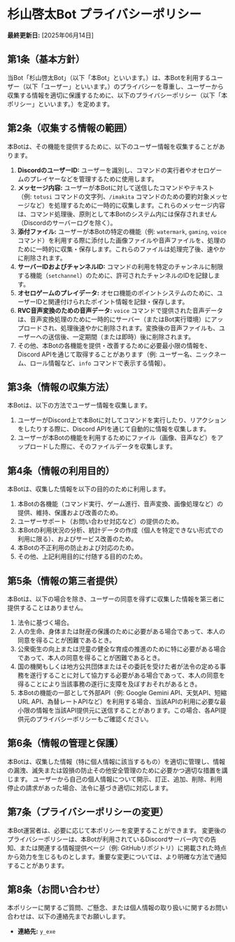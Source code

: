 # 杉山啓太Bot プライバシーポリシー

**最終更新日:** [2025年06月14日]

## 第1条（基本方針）
当Bot「杉山啓太Bot」（以下「本Bot」といいます。）は、本Botを利用するユーザー（以下「ユーザー」といいます。）のプライバシーを尊重し、ユーザーから収集する情報を適切に保護するために、以下のプライバシーポリシー（以下「本ポリシー」といいます。）を定めます。

## 第2条（収集する情報の範囲）
本Botは、その機能を提供するために、以下のユーザー情報を収集することがあります。

1.  **DiscordのユーザーID:** ユーザーを識別し、コマンドの実行者やオセロゲームのプレイヤーなどを管理するために使用します。
2.  **メッセージ内容:** ユーザーが本Botに対して送信したコマンドやテキスト（例: `totusi` コマンドの文字列、`/imakita` コマンドのための要約対象メッセージなど）を処理するために一時的に収集します。これらのメッセージ内容は、コマンド処理後、原則として本Botのシステム内には保存されません（Discordのサーバーログを除く）。
3.  **添付ファイル:** ユーザーが本Botの特定の機能（例: `watermark`, `gaming`, `voice` コマンド）を利用する際に添付した画像ファイルや音声ファイルを、処理のために一時的に収集・保存します。これらのファイルは処理完了後、速やかに削除されます。
4.  **サーバーIDおよびチャンネルID:** コマンドの利用を特定のチャンネルに制限する機能（`setchannel`）のために、許可されたチャンネルのIDを記録します。
5.  **オセロゲームのプレイデータ:** オセロ機能のポイントシステムのために、ユーザーIDと関連付けられたポイント情報を記録・保存します。
6.  **RVC音声変換のための音声データ:** `voice` コマンドで提供された音声データは、音声変換処理のために一時的にサーバー（またはBot実行環境）にアップロードされ、処理後速やかに削除されます。変換後の音声ファイルも、ユーザーへの送信後、一定期間（または即時）後に削除されます。
7.  その他、本Botの各機能を提供・改善するために必要最小限の情報を、Discord APIを通じて取得することがあります（例: ユーザー名、ニックネーム、ロール情報など、`info` コマンドで表示する情報）。

## 第3条（情報の収集方法）
本Botは、以下の方法でユーザー情報を収集します。

1.  ユーザーがDiscord上で本Botに対してコマンドを実行したり、リアクションをしたりする際に、Discord APIを通じて自動的に情報を収集します。
2.  ユーザーが本Botの機能を利用するためにファイル（画像、音声など）をアップロードした際に、そのファイルデータを収集します。

## 第4条（情報の利用目的）
本Botは、収集した情報を以下の目的のために利用します。

1.  本Botの各機能（コマンド実行、ゲーム進行、音声変換、画像処理など）の提供、維持、保護および改善のため。
2.  ユーザーサポート（お問い合わせ対応など）の提供のため。
3.  本Botの利用状況の分析、統計データの作成（個人を特定できない形式での利用に限る）、およびサービス改善のため。
4.  本Botの不正利用の防止および対応のため。
5.  その他、上記利用目的に付随する目的のため。

## 第5条（情報の第三者提供）
本Botは、以下の場合を除き、ユーザーの同意を得ずに収集した情報を第三者に提供することはありません。

1.  法令に基づく場合。
2.  人の生命、身体または財産の保護のために必要がある場合であって、本人の同意を得ることが困難であるとき。
3.  公衆衛生の向上または児童の健全な育成の推進のために特に必要がある場合であって、本人の同意を得ることが困難であるとき。
4.  国の機関もしくは地方公共団体またはその委託を受けた者が法令の定める事務を遂行することに対して協力する必要がある場合であって、本人の同意を得ることにより当該事務の遂行に支障を及ぼすおそれがあるとき。
5.  本Botの機能の一部として外部API（例: Google Gemini API、天気API、短縮URL API、為替レートAPIなど）を利用する場合、当該APIの利用に必要な最小限の情報を当該API提供元に送信することがあります。この場合、各API提供元のプライバシーポリシーもご確認ください。

## 第6条（情報の管理と保護）
本Botは、収集した情報（特に個人情報に該当するもの）を適切に管理し、情報の漏洩、滅失または毀損の防止その他安全管理のために必要かつ適切な措置を講じます。
ユーザーから自己の個人情報について開示、訂正、追加、削除、利用停止の請求があった場合、法令に基づき適切に対応します。

## 第7条（プライバシーポリシーの変更）
本Bot運営者は、必要に応じて本ポリシーを変更することができます。
変更後のプライバシーポリシーは、本Botが利用されているDiscordサーバー内での告知、または関連する情報提供ページ（例: GitHubリポジトリ）に掲載された時点から効力を生じるものとします。重要な変更については、より明確な方法で通知することがあります。

## 第8条（お問い合わせ）
本ポリシーに関するご質問、ご懸念、または個人情報の取り扱いに関するお問い合わせは、以下の連絡先までお願いします。

*   **連絡先:** `y_exe` 
